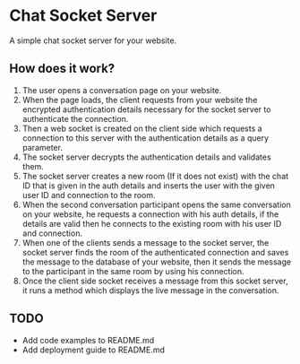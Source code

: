 # Chat Socket Server

A simple chat socket server for your website.

## How does it work?

1. The user opens a conversation page on your website.
2. When the page loads, the client requests from your website the encrypted authentication details necessary for the socket server to authenticate the connection.
3. Then a web socket is created on the client side which requests a connection to this server with the authentication details as a query parameter.
4. The socket server decrypts the authentication details and validates them.
5. The socket server creates a new room (If it does not exist) with the chat ID that is given in the auth details and inserts the user with the given user ID and connection to the room.
6. When the second conversation participant opens the same conversation on your website, he requests a connection with his auth details, if the details are valid then he connects to the existing room with his user ID and connection.
7. When one of the clients sends a message to the socket server, the socket server finds the room of the authenticated connection and saves the message to the database of your website, then it sends the message to the participant in the same room by using his connection.
8. Once the client side socket receives a message from this socket server, it runs a method which displays the live message in the conversation.

## TODO

* Add code examples to README.md
* Add deployment guide to README.md
